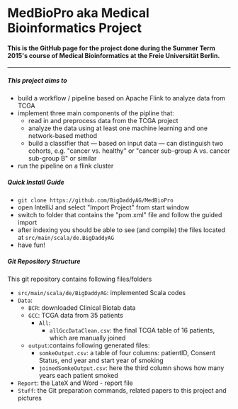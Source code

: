 # MedBioPro aka Medical Bioinformatics Project

#### This is the GitHub page for the project done during the Summer Term 2015's course of Medical Bioinformatics at the Freie Universität Berlin.

---

##### This project aims to
* build a workflow / pipeline based on Apache Flink to analyze data from TCGA
* implement three main components of the pipline that:
  * read in and preprocess data from the TCGA project
  * analyze the data using at least one machine learning and one network-based method
  * build a classifier that &mdash; based on input data &mdash; can distinguish two cohorts, e.g. "cancer vs. healthy" or "cancer sub-group A vs. cancer sub-group B" or similar
* run the pipeline on a flink cluster


##### Quick Install Guide
* `git clone https://github.com/BigDaddyAG/MedBioPro`
* open IntelliJ and select "Import Project" from start window
* switch to folder that contains the "pom.xml" file and follow the guided import
* after indexing you should be able to see (and compile) the files located at `src/main/scala/de.BigDaddyAG`
* have fun!



##### Git Repository Structure
  This git repository contains following files/folders

  * `src/main/scala/de/BigDaddyAG`: implemented Scala codes 
  * `Data`:
    * `BCR`: downloaded Clinical Biotab data  
    * `GCC`: TCGA data from 35 patients
      * `All`: 
        - `allGccDataClean.csv`: the final TCGA table of 16 patients, which are manually joined
    * `output`:contains following generated files: 
      * `somkeOutput.csv`: a table of four columns: patientID, Consent Status, end year and start year of smoking 
	  * `joinedSomkeOutput.csv`: here the third column shows how many years each patient smoked
  *  `Report`: the LateX and Word - report file 
  *  `Stuff`: the Git preparation commands, related papers to this project and pictures 
